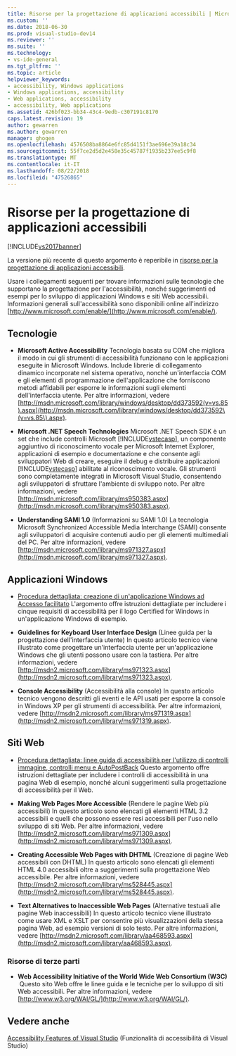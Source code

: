 ```yaml
---
title: Risorse per la progettazione di applicazioni accessibili | Microsoft Docs
ms.custom: ''
ms.date: 2018-06-30
ms.prod: visual-studio-dev14
ms.reviewer: ''
ms.suite: ''
ms.technology:
- vs-ide-general
ms.tgt_pltfrm: ''
ms.topic: article
helpviewer_keywords:
- accessibility, Windows applications
- Windows applications, accessibility
- Web applications, accessibility
- accessibility, Web applications
ms.assetid: 426bf023-bb34-43c4-9edb-c307191c8170
caps.latest.revision: 19
author: gewarren
ms.author: gewarren
manager: ghogen
ms.openlocfilehash: 4576508ba8864e6fc85d4151f3ae696e39a18c34
ms.sourcegitcommit: 55f7ce2d5d2e458e35c45787f1935b237ee5c9f8
ms.translationtype: MT
ms.contentlocale: it-IT
ms.lasthandoff: 08/22/2018
ms.locfileid: "47526865"
---
```

# <a name="resources-for-designing-accessible-applications"></a>Risorse per la progettazione di applicazioni accessibili
[!INCLUDE[vs2017banner](../../includes/vs2017banner.md)]

La versione più recente di questo argomento è reperibile in [risorse per la progettazione di applicazioni accessibili](https://docs.microsoft.com/visualstudio/ide/reference/resources-for-designing-accessible-applications).  
  
  
Usare i collegamenti seguenti per trovare informazioni sulle tecnologie che supportano la progettazione per l'accessibilità, nonché suggerimenti ed esempi per lo sviluppo di applicazioni Windows e siti Web accessibili. Informazioni generali sull'accessibilità sono disponibili online all'indirizzo [http://www.microsoft.com/enable/](http://www.microsoft.com/enable/).  
  
## <a name="technologies"></a>Tecnologie  
  
-   **Microsoft Active Accessibility** Tecnologia basata su COM che migliora il modo in cui gli strumenti di accessibilità funzionano con le applicazioni eseguite in Microsoft Windows. Include librerie di collegamento dinamico incorporate nel sistema operativo, nonché un'interfaccia COM e gli elementi di programmazione dell'applicazione che forniscono metodi affidabili per esporre le informazioni sugli elementi dell'interfaccia utente. Per altre informazioni, vedere [http://msdn.microsoft.com/library/windows/desktop/dd373592(v=vs.85).aspx](http://msdn.microsoft.com/library/windows/desktop/dd373592\(v=vs.85\).aspx).  
  
-   **Microsoft .NET Speech Technologies** Microsoft .NET Speech SDK è un set che include controlli Microsoft [!INCLUDE[vstecasp](../../includes/vstecasp-md.md)], un componente aggiuntivo di riconoscimento vocale per Microsoft Internet Explorer, applicazioni di esempio e documentazione e che consente agli sviluppatori Web di creare, eseguire il debug e distribuire applicazioni [!INCLUDE[vstecasp](../../includes/vstecasp-md.md)] abilitate al riconoscimento vocale. Gli strumenti sono completamente integrati in Microsoft Visual Studio, consentendo agli sviluppatori di sfruttare l'ambiente di sviluppo noto. Per altre informazioni, vedere [http://msdn.microsoft.com/library/ms950383.aspx](http://msdn.microsoft.com/library/ms950383.aspx).  
  
-   **Understanding SAMI 1.0** (Informazioni su SAMI 1.0) La tecnologia Microsoft Synchronized Accessible Media Interchange (SAMI) consente agli sviluppatori di acquisire contenuti audio per gli elementi multimediali del PC. Per altre informazioni, vedere [http://msdn.microsoft.com/library/ms971327.aspx](http://msdn.microsoft.com/library/ms971327.aspx).  
  
## <a name="windows-applications"></a>Applicazioni Windows  
  
-   [Procedura dettagliata: creazione di un'applicazione Windows ad Accesso facilitato](http://msdn.microsoft.com/library/654c7f2f-1586-480b-9f12-9d9b8f5cc32b) L'argomento offre istruzioni dettagliate per includere i cinque requisiti di accessibilità per il logo Certified for Windows in un'applicazione Windows di esempio.  
  
-   **Guidelines for Keyboard User Interface Design** (Linee guida per la progettazione dell'interfaccia utente) In questo articolo tecnico viene illustrato come progettare un'interfaccia utente per un'applicazione Windows che gli utenti possono usare con la tastiera. Per altre informazioni, vedere [http://msdn2.microsoft.com/library/ms971323.aspx](http://msdn2.microsoft.com/library/ms971323.aspx).  
  
-   **Console Accessibility** (Accessibilità alla console) In questo articolo tecnico vengono descritti gli eventi e le API usati per esporre la console in Windows XP per gli strumenti di accessibilità. Per altre informazioni, vedere [http://msdn2.microsoft.com/library/ms971319.aspx](http://msdn2.microsoft.com/library/ms971319.aspx).  
  
## <a name="web-sites"></a>Siti Web  
  
-   [Procedura dettagliata: linee guida di accessibilità per l'utilizzo di controlli immagine, controlli menu e AutoPostBack](http://msdn.microsoft.com/library/ff7b5021-48b3-46bf-921f-9fe1e0e32202) Questo argomento offre istruzioni dettagliate per includere i controlli di accessibilità in una pagina Web di esempio, nonché alcuni suggerimenti sulla progettazione di accessibilità per il Web.  
  
-   **Making Web Pages More Accessible** (Rendere le pagine Web più accessibili) In questo articolo sono elencati gli elementi HTML 3.2 accessibili e quelli che possono essere resi accessibili per l'uso nello sviluppo di siti Web. Per altre informazioni, vedere [http://msdn2.microsoft.com/library/ms971309.aspx](http://msdn2.microsoft.com/library/ms971309.aspx).  
  
-   **Creating Accessible Web Pages with DHTML** (Creazione di pagine Web accessibili con DHTML) In questo articolo sono elencati gli elementi HTML 4.0 accessibili oltre a suggerimenti sulla progettazione Web accessibile. Per altre informazioni, vedere [http://msdn2.microsoft.com/library/ms528445.aspx](http://msdn2.microsoft.com/library/ms528445.aspx).  
  
-   **Text Alternatives to Inaccessible Web Pages** (Alternative testuali alle pagine Web inaccessibili) In questo articolo tecnico viene illustrato come usare XML e XSLT per consentire più visualizzazioni della stessa pagina Web, ad esempio versioni di solo testo. Per altre informazioni, vedere [http://msdn2.microsoft.com/library/aa468593.aspx](http://msdn2.microsoft.com/library/aa468593.aspx).  
  
### <a name="third-party-resources"></a>Risorse di terze parti  
  
-   **Web Accessibility Initiative of the World Wide Web Consortium (W3C)**  Questo sito Web offre le linee guida e le tecniche per lo sviluppo di siti Web accessibili. Per altre informazioni, vedere [http://www.w3.org/WAI/GL/](http://www.w3.org/WAI/GL/).  
  
## <a name="see-also"></a>Vedere anche  
 [Accessibility Features of Visual Studio](../../ide/reference/accessibility-features-of-visual-studio.md) (Funzionalità di accessibilità di Visual Studio)



